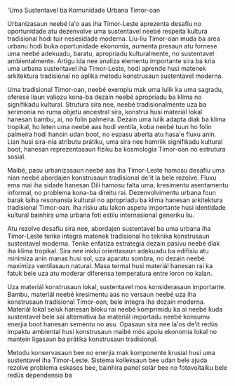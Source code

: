 'Uma Sustentavel ba Komunidade Urbana Timor-oan

Urbanizasaun neebé la'o aas iha Timor-Leste aprezenta desafiu no oportunidade atu dezenvolve uma sustentavel neebé respeita kultura tradisional hodi tuir nesesidade moderna. Liu-liu Timor-oan muda ba area urbanu hodi buka oportunidade ekonomia, aumenta presaun atu fornese uma neebé adekuadu, baratu, apropriadu kulturalmente, no sustentavel ambientalmente. Artigu ida nee analiza elementu importante sira ba kria uma urbana sustentavel iha Timor-Leste, hodi aprende husi matenek arkitektura tradisional no aplika metodu konstrusaun sustentavel moderna.

Uma tradisional Timor-oan, neebé exemplu mak uma lulik ka uma sagradu, oferese liaun valiozu kona-ba dezain neebé apropriadu ba klima no signifikadu kultural. Strutura sira nee, neebé tradisionalmente uza ba serimonia no ruma objetu ancestral sira, konstrui husi materiál lokal hanesan bambu, ai, no folin palmeira. Dezain uma lulik adapta diak ba klima tropikal, ho leten uma neebé aas hodi ventila, koba neebé tuun ho folin palmeira hodi hanoin udan boot, no espasu aberta atu hasa'e fluxu anin. Lian husi sira-nia atributu prátiku, uma sira nee hamriik signifikadu kultural boot, hanesan reprezentasaun fíziku ba kosmologia Timor-oan no estrutura sosial.

Maibé, pasu urbanizasaun neebé aas iha Timor-Leste hamosu desafiu uma nian neebé abordajen konstrusaun tradisional de'it la bele rezolve. Fluxu ema mai iha sidade hanesan Dili hamosu falta uma, kresimentu asentamentu informal, no problema kona-ba direitu rai. Dezenvolvimentu urbana foun barak laiha resonansia kultural no apropriadu ba klima hanesan arkitektura tradisional Timor-oan. Iha risku atu lakon aspetu importante husi identidade kultural bainhira uma urbana foti estilu internasional generiku liu.

Atu rezolve desafiu sira nee, abordajen sustentavel ba uma urbana iha Timor-Leste tenke integra matenek tradisional ho teknika konstrusaun sustentavel moderna. Tenke enfatiza estrategia dezain pasivu neebé diak iha klima tropikal. Sira nee inklui orientasaun adekuadu ba edifísiu atu minimiza anin manas husi sol, uza aparatu sombra, no dezain neebé maximiza ventilasaun natural. Masa termal husi materiál hanesan rai ka fatuk bele uza atu moderar diferensa temperatura entre loron no kalan.

Uza materiál konstrusaun lokal, sustentavel mos konsiderasaun importante. Bambu, materiál neebé kresimentu aas no versaun neebé uza iha konstrusaun tradisional Timor-oan, bele integra iha dezain moderna. Materiál lokal seluk hanesan bloku rai neebé komprimidu ka ai neebé kuda sustentavel bele sai alternativa ba materiál importadu neebé konsumu enerjia boot hanesan sementu no asu. Opasaun sira nee la'os de'it redús impaktu ambiental husi konstrusaun maibé mós apoiu ekonomia lokal no mantein ligasaun ba prátika konstrusaun tradisional.

Metodu konservasaun bee no enerjia mak komponente krusial husi uma sustentavel iha Timor-Leste. Sistema kolleksaun bee udan bele ajuda rezolve problema eskases bee, bainhira panel solár bee no fotovoltaiku bele redús dependensia ba